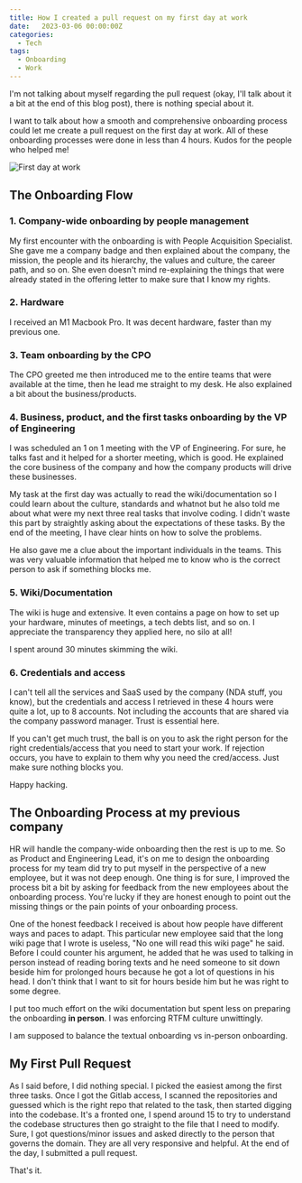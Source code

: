 ```yaml
---
title: How I created a pull request on my first day at work
date:   2023-03-06 00:00:00Z
categories:
  - Tech
tags:
  - Onboarding
  - Work
---
```



I'm not talking about myself regarding the pull request (okay, I'll talk about it a bit at the end of this blog post), there is nothing special about it.

I want to talk about how a smooth and comprehensive onboarding process could let me create a pull request on the first day at work. All of these onboarding processes were done in less than 4 hours. Kudos for the people who helped me!

![First day at work](/images/2023-03-06-first-day-at-work.jpg)

## The Onboarding Flow

### 1. Company-wide onboarding by people management

My first encounter with the onboarding is with People Acquisition Specialist. She gave me a company badge and then explained about the company, the mission, the people and its hierarchy, the values and culture, the career path, and so on. She even doesn't mind re-explaining the things that were already stated in the offering letter to make sure that I know my rights.

### 2. Hardware

I received an M1 Macbook Pro. It was decent hardware, faster than my previous one.

### 3. Team onboarding by the CPO

The CPO greeted me then introduced me to the entire teams that were available at the time, then he lead me straight to my desk.  He also explained a bit about the business/products.

### 4. Business, product, and the first tasks onboarding by the VP of Engineering

I was scheduled an 1 on 1 meeting with the VP of Engineering. For sure, he talks fast and it helped for a shorter meeting, which is good. He explained the core business of the company and how the company products will drive these businesses.

My task at the first day was actually to read the wiki/documentation so I could learn about the culture, standards and whatnot but he also told me about what were my next three real tasks that involve coding. I didn't waste this part by straightly asking about the expectations of these tasks. By the end of the meeting, I have clear hints on how to solve the problems.

He also gave me a clue about the important individuals in the teams. This was very valuable information that helped me to know who is the correct person to ask if something blocks me.

### 5. Wiki/Documentation

The wiki is huge and extensive. It even contains a page on how to set up your hardware, minutes of meetings, a tech debts list, and so on. I appreciate the transparency they applied here, no silo at all!

I spent around 30 minutes skimming the wiki.

### 6. Credentials and access

I can't tell all the services and SaaS used by the company (NDA stuff, you know), but the credentials and access I retrieved in these 4 hours were quite a lot, up to 8 accounts. Not including the accounts that are shared via the company password manager. Trust is essential here.

If you can't get much trust, the ball is on you to ask the right person for the right credentials/access that you need to start your work. If rejection occurs, you have to explain to them why you need the cred/access. Just make sure nothing blocks you.

Happy hacking.

## The Onboarding Process at my previous company

HR will handle the company-wide onboarding then the rest is up to me. So as Product and Engineering Lead, it's on me to design the onboarding process for my team did try to put myself in the perspective of a new employee, but it was not deep enough. One thing is for sure, I improved the process bit a bit by asking for feedback from the new employees about the onboarding process. You're lucky if they are honest enough to point out the missing things or the pain points of your onboarding process.

One of the honest feedback I received is about how people have different ways and paces to adapt. This particular new employee said that the long wiki page that I wrote is useless, "No one will read this wiki page" he said. Before I could counter his argument, he added that he was used to talking in person instead of reading boring texts and he need someone to sit down beside him for prolonged hours because he got a lot of questions in his head. I don't think that I want to sit for hours beside him but he was right to some degree.

I put too much effort on the wiki documentation but spent less on preparing the onboarding **in person**. I was enforcing RTFM culture unwittingly.

I am supposed to balance the textual onboarding vs in-person onboarding.

## My First Pull Request

As I said before, I did nothing special. I picked the easiest among the first three tasks. Once I got the Gitlab access, I scanned the repositories and guessed which is the right repo that related to the task, then started digging into the codebase. It's a fronted one, I spend around 15 to try to understand the codebase structures then go straight to the file that I need to modify. Sure, I got questions/minor issues and asked directly to the person that governs the domain. They are all very responsive and helpful. At the end of the day, I submitted a pull request.

That's it.

